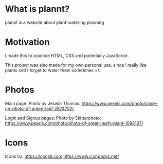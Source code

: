 # What is plannt?

plannt is a website about plant-watering planning

# Motivation

I made this to practice HTML, CSS and potentially JavaScript.

This project was also made for my own personal use, since I really like plants and I forget to water them sometimes =/.

# Photos

Main page: Photo by Jeswin  Thomas: https://www.pexels.com/photo/close-up-photo-of-green-leaf-2874752/

Login and Signup pages: Photo by Skitterphoto: https://www.pexels.com/photo/photo-of-green-leafy-plant-1092197/

# Icons

Icons by: https://icons8.com
          https://www.iconpacks.net/
